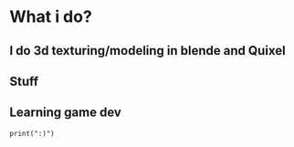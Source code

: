 # What i do?
## I do 3d texturing/modeling in blende and Quixel
## Stuff
## Learning game dev
```
print(":)")
```
